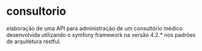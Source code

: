 # consultorio
elaboração de uma API para administração de um consultório médico desenvolvida utilizando o symfony framework na versão 4.2.* nos padrões de arquitetura restful.
